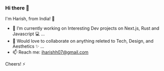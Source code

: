 ### Hi there 👋

I'm Harish, from India! :rocket:
<br>
- 🔭 I’m currently working on Interesting Dev projects on Next.js, Rust and Javascript :computer: ...
- 👯 Would love to collaborate on anything releted to Tech, Design, and Aesthetics ✨ ...
  <br>
- 📫 Reach me: iharishh07@gmail.com

Cheers! ⚡
<!--
**Harishh07/Harishh07** is a ✨ _special_ ✨ repository because its `README.md` (this file) appears on your GitHub profile.

Here are some ideas to get you started:

- 🔭 I’m currently working on ...
- 🌱 I’m currently learning ...
- 👯 I’m looking to collaborate on ...
- 🤔 I’m looking for help with ...
- 💬 Ask me about ...
- 📫 How to reach me: ...
- 😄 Pronouns: ...
- ⚡ Fun fact: ...
-->
